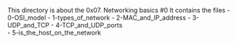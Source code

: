 This directory is about the 0x07. Networking basics #0
It contains the files 
    - 0-OSI_model
    - 1-types_of_network
    - 2-MAC_and_IP_address
    - 3-UDP_and_TCP
    - 4-TCP_and_UDP_ports         
    - 5-is_the_host_on_the_network
